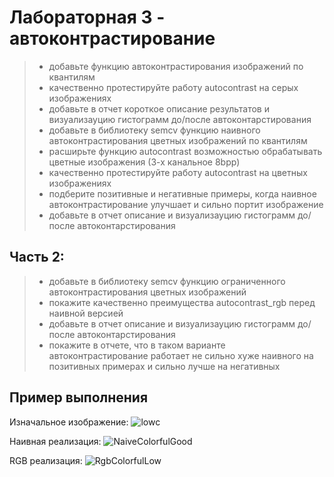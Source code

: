 # Лабораторная 3 - автоконтрастирование


> - добавьте  функцию автоконтрастирования изображений по квантилям
> - качественно протестируйте работу autocontrast на серых изображениях
> - добавьте в отчет короткое описание результатов и визуализауцию гистограмм до/после автоконтарстирования
> - добавьте в библиотеку semcv функцию наивного автоконтрастирования цветных изображений по квантилям
> - расширьте функцию autocontrast возможностью обрабатывать цветные изображения (3-х канальное 8bpp)
> - качественно протестируйте работу autocontrast на цветных изображениях
> - подберите позитивные и негативные примеры, когда наивное автоконтрастирование улучшает и сильно портит изображение
> - добавьте в отчет описание и визуализауцию гистограмм до/после автоконтарстирования
## Часть 2:
> - добавьте в библиотеку semcv функцию ограниченного автоконтрастирования цветных изображений
> - покажите качественно преимущества autocontrast_rgb перед наивной версией
>  - добавьте в отчет описание и визуализауцию гистограмм до/после автоконтарстирования
> - покажите в отчете, что в таком варианте автоконтрастирование работает не сильно хуже наивного на позитивных примерах и сильно лучше на негативных

## Пример выполнения
Изначальное изображение:
![lowc](https://github.com/user-attachments/assets/4abe1d2c-d0a2-40f7-a222-17e393995670)

Наивная реализация:
![NaiveColorfulGood](https://github.com/user-attachments/assets/3c1098d8-2aa9-40e7-ab63-c812050f4e3a)

RGB реализация:
![RgbColorfulLow](https://github.com/user-attachments/assets/cf86aec1-25ce-4a07-8d41-c16a8c34bb57)


